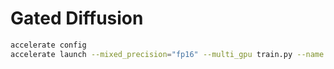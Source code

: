 # Gated Diffusion


```bash
accelerate config
accelerate launch --mixed_precision="fp16" --multi_gpu train.py --name <RUN_NAME> --config configs/train.yaml
```